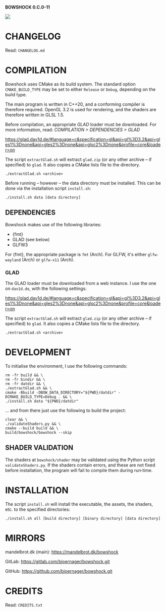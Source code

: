 **BOWSHOCK 0.C.0-11**

![](https://mandelbrot.dk/logo/bowshock.svg)

# CHANGELOG

Read: `CHANGELOG.md`

# COMPILATION

Bowshock uses CMake as its build system. The standard option `CMAKE_BUILD_TYPE` may be set to either `Release` or `Debug`, depending on the build type.

The main program is written in C++20, and a conforming compiler is therefore required. OpenGL 3.2 is used for rendering, and the shaders are therefore written in GLSL 1.5.

Before compilation, an appropriate *GLAD* loader must be downloaded. For more information, read: *COMPILATION > DEPENDENCIES > GLAD*

<https://glad.dav1d.de/#language=c&specification=gl&api=gl%3D3.2&api=gles1%3Dnone&api=gles2%3Dnone&api=glsc2%3Dnone&profile=core&loader=on>

The script `extractGlad.sh` will extract `glad.zip` (or any other archive – if specified) to `glad`. It also copies a CMake lists file to the directory.

```
./extractGlad.sh <archive>
```

Before running – however – the data directory must be installed. This can be done via the installation script `install.sh`:

```
./install.sh data [data directory]
```

## DEPENDENCIES

Bowshock makes use of the following libraries:

* {fmt}
* GLAD (see below)
* GLFW3

For {fmt}, the appropriate package is `fmt` (Arch). For GLFW, it's either `glfw-wayland` (Arch) or `glfw-x11` (Arch).

### GLAD

The GLAD loader must be downloaded from a web instance. I use the one on `dav1d.de`, with the following settings:

<https://glad.dav1d.de/#language=c&specification=gl&api=gl%3D3.2&api=gles1%3Dnone&api=gles2%3Dnone&api=glsc2%3Dnone&profile=core&loader=on>

The script `extractGlad.sh` will extract `glad.zip` (or any other archive – if specified) to `glad`. It also copies a CMake lists file to the directory.

```
./extractGlad.sh <archive>
```

# DEVELOPMENT

To initialise the environment, I use the following commands:

```
rm -fr build && \
rm -fr bindir && \
rm -fr datdir && \
./extractGlad.sh && \
cmake -Bbuild -DBOW_DATA_DIRECTORY="${PWD}/datdir" -DCMAKE_BUILD_TYPE=Debug . && \
./install.sh data "${PWD}/datdir"
```

… and from there just use the following to build the project:

```
clear && \
./validateShaders.py && \
cmake --build build && \
build/bowshock/bowshock --skip
```

## SHADER VALIDATION

The shaders at `bowshock/shader` may be validated using the Python script `validateShaders.py`. If the shaders contain errors, and these are not fixed before installation, the program will fail to compile them during run‐time.

# INSTALLATION

The script `install.sh` will install the executable, the assets, the shaders, etc. to the specified directories:

```
./install.sh all [build directory] [binary directory] [data directory]
```

# MIRRORS

mandelbrot.dk (main): <https://mandelbrot.dk/bowshock>

GitLab: <https://gitlab.com/bjoernager/bowshock.git>

GitHub: <https://github.com/bjoernager/bowshock.git>

# CREDITS

Read: `CREDITS.txt`
